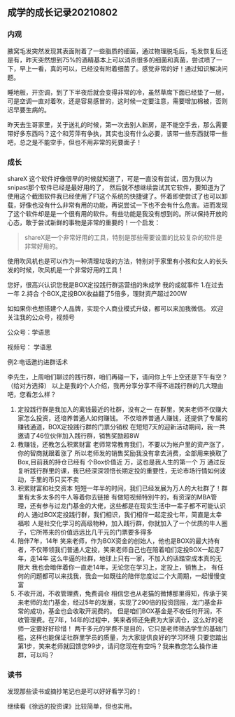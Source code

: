 ## 成学的成长记录20210802

### 内观

腋窝毛发突然发现其表面附着了一些脂质的细菌，通过物理脱毛后，毛发恢复后还是有，昨天突然想到75%的酒精基本上可以消杀很多的细菌和真菌，尝试喷了一下，早上一看，真的可以，已经没有附着细菌了。感觉非常的好！通过知识解决问题。

睡地板，开空调，到了下半夜后就会变得非常的冷，虽然草席下面已经垫了一层，可是空调一直对着吹，还是容易感冒的，这时候一定要注意，需要增加棉被，否则迟早要生病的。

昨天去生哥家里，关于送礼的时候，第一次去别人新房，是不能空手去，那么需要带好多东西吗？这个和芳萍有争执，其实也没有什么必要，该带一些东西就带一些吧，总之是不能空手，但也不用非常的死要面子！

### 成长

shareX 这个软件好像很早的时候就知道了，可是一直没有尝试，因为我以为snipast那个软件已经是最好用的了， 然后就不想继续尝试其它软件，要知道为了使用这个截图软件我已经使用了F1这个系统的快捷键了。怀着即使尝试了也可以卸载，好像也没有什么非常有用的功能，再说尝试一下也不会有什么危害。进而发现了这个软件却是是一个很有用的软件。有些功能是我没有想到的。所以保持开放的心态，敢于尝试新鲜的事物是非常的重要的！一个启发：

> shareX是一个非常好用的工具，特别是那些需要设置的比较复杂的软件是非常好用的。

使用吹风机也是可以作为一种清理垃圾的方法，特别对于家里有小孩和女人的长头发的时候，吹风机是一个非常好用的工具！

您好，很高兴认识您我是BOX定投践行群运营组的朱成学
我的成就事件
1.在过去一年
2.持合 个BOX,定投BOX收益翻了5倍多，理财资产超过200W

如如果你也想搭建个人品牌，实现个人商业模式升级，都可以来加我微信。
欢迎关注我的公众号，视频号

公众号：学语思

视频号： 学语思

例2:电话邀约进群话术

李先生，上周咱们聊过的践行群，咱们再碰一下，请问你上午上空还是下午有空？（给对方选择）
以上是我的个人介绍，我再分享分享不得不进践行群的几大理由吧，您看怎么样？

1. 定投践行群是我加入的离钱最近的社群，没有之一
   在群里，笑来老师不仅赚大家怎么投资，还培养普通人如何赚钱。
   不仅培养普通人赚钱，还提供了专属的赚钱通道，BOX定投践行群的门票分销权
   在短短7天的迎新活动期间，我一共邀请了46位伙伴加入践行群，销售奖励超8W
2. 教赚钱，还教怎么积累财富
   老师常常教育我们，不要以为帐户里的资产涨了，你的智商就跟着涨了
   所以老师发的销售奖励我没有拿去消费，全部用来换取了Box,目前我的持仓已经有 个Box价值近 万，这也是我人生的第一个 万
   通过反复听践行群里的课，我已经深深领悟长期定投的重要性，无论市场行情如何波动，手里的币只买不卖
3. 积累财富和社交资本
   短短一年半的时间，我们已经发展为万人的大社群了！群里有太多太多的牛人等着你去链接
   有做短视频特別牛的，有资深的MBA管理，还有参与过龙门基金的大佬，这些都是在现实生活中一辈子都不可能认识的人
   通过BOX定投践行群，我们相识，我们相伴一起定投七年，简直是太幸福啦
   人是社交化学习的高级物种，加入践行群，你就加入了ー个优质的牛人圏子，它所帯来的价值远远比几干元的门票要多得多
4. 陪伴7年，14年
   笑来老师，作为BOX资金的创始人，他也是BOX的最大持有者，不仅帯领我们普通人定投，笑来老师自己也在陪着咱们定投BOX一起走7年，走14年
   这么牛逼的社群，地球上只有一家，不加入的话踏空成本真的无限大
   我也会暗伴着你一直走14年，无论您在学习上，定投上，销售上，
   有任何的问题都可以来找我，我会一如既往的陪伴您度过二个大周期，一起慢慢变富
5. 不收开润，不收管理费，免费调仓
   相信您也从老猫的微博那里得知，传承于笑来老师的龙门基金，经过5年的发展，实现了290倍的投资回报，龙门基金非常的成功，基金也会收取开润费的。
   但是咱们BOX基金是不收任何开润，不收管理费。在7年，14年的过程中，笑来者师还免费为大家调仓，这么好的老师一定要好好珍惜！
   两干多元的学费不是目的，它只是老师筛选学生的基础门槛，这样也能保证社群里学员的质量，为大家提供良好的学习环境
   只要您踏出第1步，笑来老师就回馈您99步，请问您现在有空吗？我来教您怎么操作进群，可以吗？

### 读书

发现那些读书或摘抄笔记也是可以好好看学习的！

继续看《徐远的投资课》比较简单，但也实用。